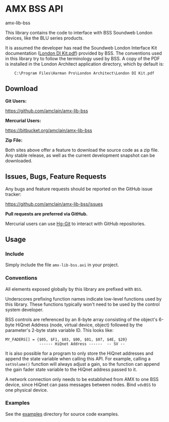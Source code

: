 # AMX BSS API

amx-lib-bss

This library contains the code to interface with BSS Soundweb London devices,
like the BLU series products.

It is assumed the developer has read the Soundweb London Interface Kit
documentation ([London DI Kit.pdf](http://www.jands.com.au/__data/assets/pdf_file/0009/38475/London_DI_Kit_v2.pdf))
provided by BSS. The conventions used in this library try to follow the
terminology used by BSS. A copy of the PDF is installed in the London Architect
application directory, which by default is:

```text
    C:\Program Files\Harman Pro\London Architect\London DI Kit.pdf
```


## Download

**Git Users:**

https://github.com/amclain/amx-lib-bss


**Mercurial Users:**

https://bitbucket.org/amclain/amx-lib-bss


**Zip File:**

Both sites above offer a feature to download the source code as a zip file.
Any stable release, as well as the current development snapshot can be downloaded.


## Issues, Bugs, Feature Requests

Any bugs and feature requests should be reported on the GitHub issue tracker:

https://github.com/amclain/amx-lib-bss/issues


**Pull requests are preferred via GitHub.**

Mercurial users can use [Hg-Git](http://hg-git.github.io/) to interact with
GitHub repositories.


## Usage

### Include

Simply include the file `amx-lib-bss.axi` in your project.

### Conventions

All elements exposed globally by this library are prefixed with `BSS`.
    
Underscores prefixing function names indicate low-level functions used by this
library. These functions typically won't need to be used by the control system
developer.

BSS controls are referenced by an 8-byte array consisting of the object's 6-byte
HiQnet Address (node, virtual device, object) followed by the parameter's 2-byte
state variable ID. This looks like:

```text
MY_FADERS[] = {$05, $F1, $03, $00, $01, $07, $4E, $20}
               ------ HiQnet Address ------  -- SV --
```

It is also possible for a program to only store the HiQnet addresses and append
the state variable when calling this API. For example, calling a `setVolume()`
function will always adjust a gain, so the function can append the gain fader
state variable to the HiQnet address passed to it.

A network connection only needs to be established from AMX to one BSS device,
since HiQnet can pass messages between nodes. Bind `vdvBSS` to one physical
device.

### Examples

See the [examples](examples) directory for source code examples.
